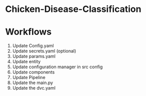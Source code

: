 # Chicken-Disease-Classification


# Workflows

1. Update Config.yaml
2. Update secrets.yaml (optional)
3. Update params.yaml
4. Update entity
5. Update configuration manager in src config
6. Update components
7. Update Pipeline
8. Update the main.py
9. Update the dvc.yaml
